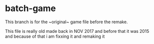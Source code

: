 # batch-game
This branch is for the ~original~ game file before the remake.

This file is really old made back in NOV 2017 and before that it was 2015 and because of that i am fixxing it and remaking it
